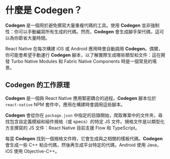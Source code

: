 # 什麼是 Codegen？

**Codegen** 是一個用於避免撰寫大量重複代碼的工具。使用 **Codegen** 並非強制性：你可以手動編寫所有生成的代碼。然而，**Codegen** 會生成腳手架代碼，這可以為你節省大量時間。

React Native 在每次構建 iOS 或 Android 應用時會自動調用 **Codegen**。偶爾，你可能會希望手動運行 **Codegen** 腳本，以了解實際生成哪些類型和文件：這在開發 Turbo Native Modules 和 Fabric Native Components 時是一個常見的場景。

<!-- TODO: Add links to TM and FC -->

## Codegen 的工作原理

**Codegen** 是一個與 React Native 應用緊密耦合的過程。**Codegen** 腳本位於 `react-native` NPM 套件中，應用在構建時會調用這些腳本。

**Codegen** 會從你在 `package.json` 中指定的目錄開始，爬取專案中的文件夾，尋找包含自定義模組和組件規格（或 specs）的特定 JS 文件。規格文件是以類型化方言撰寫的 JS 文件：React Native 目前支援 Flow 和 TypeScript。

每當 **Codegen** 找到一個規格文件時，它會生成與之相關的樣板代碼。**Codegen** 會生成一些 C++ 粘合代碼，然後再生成平台特定的代碼，Android 使用 Java，iOS 使用 Objective-C++。